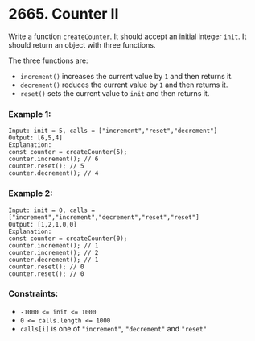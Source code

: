 # 2665. Counter II

Write a function `createCounter`. It should accept an initial integer `init`. It should return an object with three functions.

The three functions are:

- `increment()` increases the current value by `1` and then returns it.
- `decrement()` reduces the current value by `1` and then returns it.
- `reset()` sets the current value to `init` and then returns it.

### Example 1:

```
Input: init = 5, calls = ["increment","reset","decrement"]
Output: [6,5,4]
Explanation:
const counter = createCounter(5);
counter.increment(); // 6
counter.reset(); // 5
counter.decrement(); // 4
```

### Example 2:

```
Input: init = 0, calls = ["increment","increment","decrement","reset","reset"]
Output: [1,2,1,0,0]
Explanation:
const counter = createCounter(0);
counter.increment(); // 1
counter.increment(); // 2
counter.decrement(); // 1
counter.reset(); // 0
counter.reset(); // 0
```

### Constraints:

- `-1000 <= init <= 1000`
- `0 <= calls.length <= 1000`
- `calls[i]` is one of `"increment"`, `"decrement"` and `"reset"`
